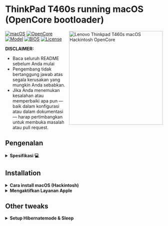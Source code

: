 # ThinkPad T460s running macOS (OpenCore bootloader)

<img align="right" src="/Images/t460s-monterey.png" alt="Lenovo Thinkpad T460s macOS Hackintosh OpenCore" width="300">

[![macOS](https://img.shields.io/badge/macOS-11.6.7-blue)](https://developer.apple.com/documentation/macos-release-notes)
[![OpenCore](https://img.shields.io/badge/OpenCore-0.8.1-green)](https://github.com/acidanthera/OpenCorePkg)
[![Model](https://img.shields.io/badge/Model-20F9*-lightgrey)](https://psref.lenovo.com/Product/ThinkPad_T460s)
[![BIOS](https://img.shields.io/badge/BIOS-1.53-yellow)](https://pcsupport.lenovo.com/us/en/products/laptops-and-netbooks/thinkpad-t-series-laptops/thinkpad-t460s/downloads/driver-list/component?name=BIOS%2FUEFI)
[![License](https://img.shields.io/badge/license-MIT-purple)](/LICENSE)

**DISCLAIMER:**  
- Baca seluruh README sebelum Anda mulai
- Pengembang tidak bertanggung jawab atas segala kerusakan yang mungkin Anda sebabkan.
- Jika Anda menemukan kesalahan atau memperbaiki apa pun — baik dalam konfigurasi atau dalam dokumentasi — harap pertimbangkan untuk membuka masalah atau pull request.

## Pengenalan

<details>  
<summary><strong>Spesifikasi 💻</strong></summary>
</br>

| Model              | Thinkpad T470s\*\*                                                                               |
| :----------------- | :-------------------------------------------------------------------------------------------------------- |
| Processor          | Core i5-6300U (2C, 2.4 / 3.0GHz, 3MB)                                                                     |
| Graphics           | Integrated Intel HD Graphics 520                                                                          |
| Memory             | 4GB Soldered + 4GB DIMM 2133MHz DDR4, dual-channel                                                        |
| Display            | 14" Full HD (1920x1080) IPS, Touch (read [Post-install>Enable Touchscreen](https://github.com/simprecicchiani/ThinkPad-T460s-macOS-OpenCore#post-install-optional))    |
| Storage            | Samsung 256GB NVMe SSD                                                                |
| Ethernet           | Intel Ethernet Connection I219-LM (Jacksonville)                                                          |
| WLAN + Bluetooth   | Broadcom Apple Wifi Device BCM43XX                                                   |
| Camera             | HD720p resolution, low light sensitive, fixed focus                                                       |
| Audio support      | HD Audio, Realtek ALC3245 codec, stereo speakers 1Wx2, dual array microphone, combo audio/microphone jack |
| Keyboard           | 6-row, spill-resistant, multimedia Fn keys, LED backlight                                                 |
| Battery            | Front Li-Polymer 3-cell (23Wh) and rear Li-Ion 3-cell (26Wh), both Integrated                             |

</details>

## Installation

<details>  
<summary><strong>Cara install macOS (Hackintosh)</strong></summary>
</br>

1. [Buat bootable](https://dortania.github.io/OpenCore-Install-Guide/installer-guide/#making-the-installer)
1. Unduh [EFI release terakhir](https://github.com/fadhelwr/T470S-Hackintosh-Skylake-OC/releases/) dan salin ke partisi ESP
1. Ubah setelan BIOS seperti tabel di bawah.
1. Boot melalui installer USB (tekan F12 untuk memilih perangkat boot) and [start the installation process](https://dortania.github.io/OpenCore-Install-Guide/installation/installation-process.html#booting-the-opencore-usb)

| Menu     |                   |                                 | Setting     |
| -------- | ----------------- | ------------------------------- | ----------- |
| Config   | USB               | UEFI BIOS Support               | `Enable`    |
|          | Power             | Intel SpeedStep Technology      | `Enable`    |
|          |                   | CPU Power Management            | `Enable`    |
|          | CPU               | Hyper-Threading Technology      | `Enable`    |
| Security | Security Chip     |                                 | `Disable`   |
|          | Memory Protection | Execution Prevention            | `Enable`    |
|          | Virtualization    | Intel Virtualization Technology | `Enable`    |
|          |                   | Intel VT-d Feature              | `Enable`    |
|          | Anti-Theft        | Computrace                      | `Disable`   |
|          | Secure Boot       |                                 | `Disable`   |
|          | Intel SGX         |                                 | `Disable`   |
|          | Device Guard      |                                 | `Disable`   |
| Startup  | UEFI/Legacy Boot  |                                 | `UEFI Only` |
|          | CSM Support       |                                 | `No`        |
|          | Boot Mode         |                                 | `Quick`     |

</details>

<details>  
<summary><strong>Mengaktifkan Layanan Apple</strong></summary>
</br>

1. Jalankan script berikut pada terminal

```bash
git clone https://github.com/corpnewt/GenSMBIOS && cd GenSMBIOS && chmod +x GenSMBIOS.command && ./GenSMBIOS.command
```

2. Ketik `3` untuk generate SMBIOS, kemudian ENTER
3. Ketik `MacbookPro13,3 5`, kemudian ENTER. Biarkan jendela Terminal terbuka.
4. Buka `/EFI/OC/Config.plist` dengan editor apapun dan arahkan ke `PlatformInfo -> Generic`
5. Tambahkan/Edit data pada `MLB, SystemSerialNumber dan SystemUUID`

```diff
<key>PlatformInfo</key>
<dict>
   <key>Generic</key>
   <array>
      </dict>
         <key>AdviseWindows</key>
         <false/>
         <key>SystemMemoryStatus</key>
         <string>Auto</string>
         <key>MLB</key>
+        <string>M0000000000000001</string>
         <key>ProcessorType</key>
         <integer>0</integer>
         <key>ROM</key>
         <data>ESIzRFVm</data>
         <key>SpoofVendor</key>
         <true/>
         <key>SystemProductName</key>
         <string>MacBookPro16,3</string>
         <key>SystemSerialNumber</key>
+        <string>W00000000001</string>
         <key>SystemUUID</key>
+        <string>00000000-0000-0000-0000-000000000000</string>
      </dict>
   </array>
</dict>
```

6. Simpan dan muat ulang perangkat

</details>

## Other tweaks

<details>  
<summary><strong>Setup Hibernatemode & Sleep</strong></summary>
</br>
<a href="https://www.tonymacx86.com/threads/release-sleeponlowbattery-solb.264785">Script that performs auto sleep/hibernate at low battery</a>
<br><br>
1.Buka terminal
<br>
2.Masukkan command berikut satu persatu
<br>
Pengaturan untuk AC:

```
sudo pmset -c standby 1
sudo pmset -c hibernatemode 0
```

Pengaturan untuk Baterai:

```
sudo pmset -b standby 1
sudo pmset -b standbydelayhigh 900
sudo pmset -b standbydelaylow 60
sudo pmset -b hibernatemode 25
sudo pmset -b highstandbythreshold 70
```

Pengaturan untuk baterai dan AC:

```
sudo pmset -a acwake 0
sudo pmset -a lidwake 1
sudo pmset -a powernap 0
```

Untuk mengembalikkan pengaturan awal jalankan `pmset restoredefaults` pada terminal.

## Status

<details>  
<summary><strong>What's working ✅</strong></summary>
</br>
 
- [x] CPU Power Management `~1W on IDLE`
- [x] Intel HD 520 Graphics `incuding graphics acceleration`
- [x] USB ports
- [x] Internal camera `working fine on FaceTime, Skype, Zoom and others`
- [x] Sleep / Hibernatemode `25 or 3` / Wake / Shutdown / Reboot
- [x] Intel Gigabit Ethernet
- [x] Wifi, Bluetooth, Airdrop, Handoff, Continuity, Sidecar wireless `some functionalities may be buggy or broken on Intel WLAN cards`
- [x] iMessage, FaceTime, App Store, iTunes Store `Please generate your own SMBIOS`
- [x] Speakers and headphones combo jack 
- [x] Batteries
- [x] Keyboard map and hotkeys with [YogaSMC](https://github.com/zhen-zen/YogaSMC)
- [x] Touchscreen
- [x] [Trackpad, Trackpoint and physical buttons](/Images/VoodooRMI-T460s-trackpad-gestures.gif) `all macOS gestures working thanks to VoodooRMI`
- [x] SIP and FileVault 2 can be turned on
- [x] HDMI `with digital audio passthrough`
- [x] SD Card Reader `slow r/w speed but works`

</details>

<details>  
<summary><strong>What's not working ⚠️</strong></summary>
</br>

- [ ] Some users reported Mini DisplayPort is broken for them with latest updates, but it's working for me just fine
- [ ] Safari DRM `Use Chromium engine to watch Apple TV+, Amazon Prime Video, Netflix and others`
- [ ] WWAN (needs to be implemented)

</details>

## Thanks to
- [simprecicchiani](https://github.com/simprecicchiani)
- The hackintosh community on GitHub
- [InsanelyMac](https://www.insanelymac.com/forum/)
- [r/hackintosh](https://www.reddit.com/r/hackintosh/).
